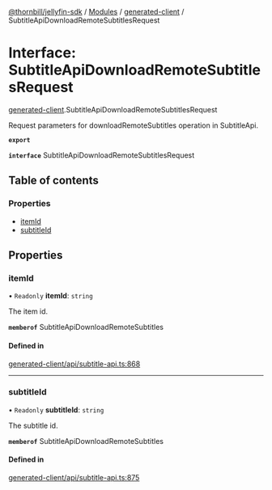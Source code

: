 [@thornbill/jellyfin-sdk](../README.md) / [Modules](../modules.md) / [generated-client](../modules/generated_client.md) / SubtitleApiDownloadRemoteSubtitlesRequest

# Interface: SubtitleApiDownloadRemoteSubtitlesRequest

[generated-client](../modules/generated_client.md).SubtitleApiDownloadRemoteSubtitlesRequest

Request parameters for downloadRemoteSubtitles operation in SubtitleApi.

**`export`**

**`interface`** SubtitleApiDownloadRemoteSubtitlesRequest

## Table of contents

### Properties

- [itemId](generated_client.SubtitleApiDownloadRemoteSubtitlesRequest.md#itemid)
- [subtitleId](generated_client.SubtitleApiDownloadRemoteSubtitlesRequest.md#subtitleid)

## Properties

### itemId

• `Readonly` **itemId**: `string`

The item id.

**`memberof`** SubtitleApiDownloadRemoteSubtitles

#### Defined in

[generated-client/api/subtitle-api.ts:868](https://github.com/thornbill/jellyfin-sdk-typescript/blob/3ae780a/src/generated-client/api/subtitle-api.ts#L868)

___

### subtitleId

• `Readonly` **subtitleId**: `string`

The subtitle id.

**`memberof`** SubtitleApiDownloadRemoteSubtitles

#### Defined in

[generated-client/api/subtitle-api.ts:875](https://github.com/thornbill/jellyfin-sdk-typescript/blob/3ae780a/src/generated-client/api/subtitle-api.ts#L875)
